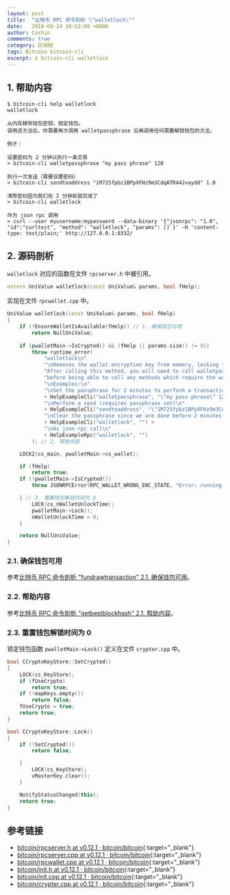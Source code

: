 ```yaml
---
layout: post
title:  "比特币 RPC 命令剖析 \"walletlock\""
date:   2018-09-24 20:52:09 +0800
author: Coshin
comments: true
category: 区块链
tags: Bitcoin bitcoin-cli
excerpt: $ bitcoin-cli walletlock
---
```

## 1. 帮助内容

```shell
$ bitcoin-cli help walletlock
walletlock

从内存移除钱包密钥，锁定钱包。
调用该方法后，你需要再次调用 walletpassphrase 后再调用任何需要解锁钱包的方法。

例子：

设置密码为 2 分钟以执行一条交易
> bitcoin-cli walletpassphrase "my pass phrase" 120

执行一次发送（需要设置密码）
> bitcoin-cli sendtoaddress "1M72Sfpbz1BPpXFHz9m3CdqATR44Jvaydd" 1.0

清除密码因为我们在 2 分钟前就完成了
> bitcoin-cli walletlock

作为 json rpc 调用
> curl --user myusername:mypassword --data-binary '{"jsonrpc": "1.0", "id":"curltest", "method": "walletlock", "params": [] }' -H 'content-type: text/plain;' http://127.0.0.1:8332/
```

## 2. 源码剖析

`walletlock` 对应的函数在文件 `rpcserver.h` 中被引用。

```cpp
extern UniValue walletlock(const UniValue& params, bool fHelp);
```

实现在文件 `rpcwallet.cpp` 中。

```cpp
UniValue walletlock(const UniValue& params, bool fHelp)
{
    if (!EnsureWalletIsAvailable(fHelp)) // 1. 确保钱包可用
        return NullUniValue;
    
    if (pwalletMain->IsCrypted() && (fHelp || params.size() != 0))
        throw runtime_error(
            "walletlock\n"
            "\nRemoves the wallet encryption key from memory, locking the wallet.\n"
            "After calling this method, you will need to call walletpassphrase again\n"
            "before being able to call any methods which require the wallet to be unlocked.\n"
            "\nExamples:\n"
            "\nSet the passphrase for 2 minutes to perform a transaction\n"
            + HelpExampleCli("walletpassphrase", "\"my pass phrase\" 120") +
            "\nPerform a send (requires passphrase set)\n"
            + HelpExampleCli("sendtoaddress", "\"1M72Sfpbz1BPpXFHz9m3CdqATR44Jvaydd\" 1.0") +
            "\nClear the passphrase since we are done before 2 minutes is up\n"
            + HelpExampleCli("walletlock", "") +
            "\nAs json rpc call\n"
            + HelpExampleRpc("walletlock", "")
        ); // 2. 帮助内容

    LOCK2(cs_main, pwalletMain->cs_wallet);

    if (fHelp)
        return true;
    if (!pwalletMain->IsCrypted())
        throw JSONRPCError(RPC_WALLET_WRONG_ENC_STATE, "Error: running with an unencrypted wallet, but walletlock was called.");

    { // 3. 重置钱包解锁时间为 0
        LOCK(cs_nWalletUnlockTime);
        pwalletMain->Lock();
        nWalletUnlockTime = 0;
    }

    return NullUniValue;
}
```

### 2.1. 确保钱包可用

参考[比特币 RPC 命令剖析 "fundrawtransaction" 2.1. 确保钱包可用](/blog/2018/07/bitcoin-rpc-command-fundrawtransaction.html#21-确保钱包可用)。

### 2.2. 帮助内容

参考[比特币 RPC 命令剖析 "getbestblockhash" 2.1. 帮助内容](/blog/2018/05/bitcoin-rpc-command-getbestblockhash.html#21-帮助内容)。

### 2.3. 重置钱包解锁时间为 0

锁定钱包函数 `pwalletMain->Lock()` 定义在文件 `crypter.cpp` 中。

```cpp
bool CCryptoKeyStore::SetCrypted()
{
    LOCK(cs_KeyStore);
    if (fUseCrypto)
        return true;
    if (!mapKeys.empty())
        return false;
    fUseCrypto = true;
    return true;
}

bool CCryptoKeyStore::Lock()
{
    if (!SetCrypted())
        return false;

    {
        LOCK(cs_KeyStore);
        vMasterKey.clear();
    }

    NotifyStatusChanged(this);
    return true;
}
```

## 参考链接

* [bitcoin/rpcserver.h at v0.12.1 · bitcoin/bitcoin](https://github.com/bitcoin/bitcoin/blob/v0.12.1/src/rpcserver.h){:target="_blank"}
* [bitcoin/rpcserver.cpp at v0.12.1 · bitcoin/bitcoin](https://github.com/bitcoin/bitcoin/blob/v0.12.1/src/rpcserver.cpp){:target="_blank"}
* [bitcoin/rpcwallet.cpp at v0.12.1 · bitcoin/bitcoin](https://github.com/bitcoin/bitcoin/blob/v0.12.1/src/wallet/rpcwallet.cpp){:target="_blank"}
* [bitcoin/init.h at v0.12.1 · bitcoin/bitcoin](https://github.com/bitcoin/bitcoin/blob/v0.12.1/src/init.h){:target="_blank"}
* [bitcoin/init.cpp at v0.12.1 · bitcoin/bitcoin](https://github.com/bitcoin/bitcoin/blob/v0.12.1/src/init.cpp){:target="_blank"}
* [bitcoin/crypter.cpp at v0.12.1 · bitcoin/bitcoin](https://github.com/bitcoin/bitcoin/blob/v0.12.1/src/wallet/crypter.cpp){:target="_blank"}

